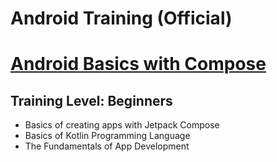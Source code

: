 # Android Training (Official)

# [Android Basics with Compose](/01-AndroidBasicsWithCompose/)

## Training Level: Beginners

- Basics of creating apps with Jetpack Compose
- Basics of Kotlin Programming Language
- The Fundamentals of App Development
